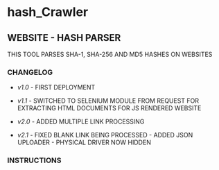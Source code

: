 # hash_Crawler
## WEBSITE - HASH PARSER
THIS TOOL PARSES SHA-1, SHA-256 AND MD5 HASHES ON WEBSITES

### CHANGELOG 
* *v1.0* - FIRST DEPLOYMENT
* *v1.1* - SWITCHED TO SELENIUM MODULE FROM REQUEST FOR EXTRACTING HTML DOCUMENTS FOR JS RENDERED WEBSITE

* *v2.0* - ADDED MULTIPLE LINK PROCESSING
* *v2.1* - FIXED BLANK LINK BEING PROCESSED
       - ADDED JSON UPLOADER
       - PHYSICAL DRIVER NOW HIDDEN

### INSTRUCTIONS
